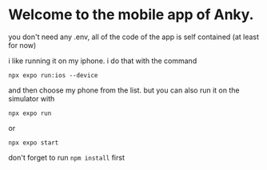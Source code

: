 # Welcome to the mobile app of Anky.

you don't need any .env, all of the code of the app is self contained (at least for now)

i like running it on my iphone. i do that with the command

```
npx expo run:ios --device
```

and then choose my phone from the list. but you can also run it on the simulator with

```
npx expo run
```

or

```
npx expo start
```

don't forget to run `npm install` first

